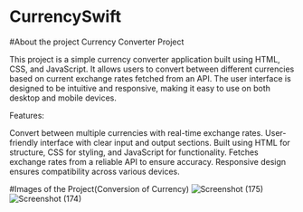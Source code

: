 # CurrencySwift
#About the project
Currency Converter Project

This project is a simple currency converter application built using HTML, CSS, and JavaScript. It allows users to convert between different currencies based on current exchange rates fetched from an API. The user interface is designed to be intuitive and responsive, making it easy to use on both desktop and mobile devices.

Features:

Convert between multiple currencies with real-time exchange rates.
User-friendly interface with clear input and output sections.
Built using HTML for structure, CSS for styling, and JavaScript for functionality.
Fetches exchange rates from a reliable API to ensure accuracy.
Responsive design ensures compatibility across various devices.

#Images of the Project(Conversion of Currency)
![Screenshot (175)](https://github.com/Sagar2003github/CurrencySwift/assets/160381249/c96588b1-9167-46bf-88aa-f47759647c71)
![Screenshot (174)](https://github.com/Sagar2003github/CurrencySwift/assets/160381249/c8d5b35f-4ce5-4e74-b7e1-5d331813a073)
